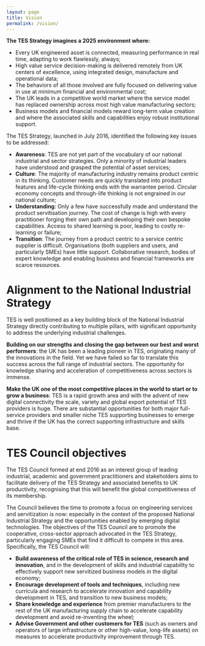 ```yaml
---
layout: page
title: Vision
permalink: /vision/
---
```


**The TES Strategy imagines a 2025 environment where:**

* Every UK engineered asset is connected, measuring performance in real time, adapting to work flawlessly, always;
* High value service decision-making is delivered remotely from UK centers of excellence, using integrated design, manufacture and operational data;
* The behaviors of all those involved are fully focused on delivering value in use at minimum financial and environmental cost;
* The UK leads in a competitive world market where the service model has replaced ownership across most high value manufacturing sectors;
* Business models and financial models reward long-term value creation and where the associated skills and capabilities enjoy robust institutional support.

The TES Strategy, launched in July 2016, identified the following key issues to be addressed:

* **Awareness**: TES are not yet part of the vocabulary of our national industrial and sector strategies. Only a minority of industrial leaders have understood and grasped the potential of asset services;
* **Culture**: The majority of manufacturing industry remains product centric in its thinking. Customer needs are quickly translated into product features and life-cycle thinking ends with the warrantee period. Circular economy concepts and through-life thinking is not engrained in our national culture;
* **Understanding**: Only a few have successfully made and understand the product servitisation journey. The cost of change is high with every practitioner forging their own path and developing their own bespoke capabilities. Access to shared learning is poor, leading to costly re-learning or failure;
* **Transition**: The journey from a product centric to a service centric supplier is difficult. Organisations (both suppliers and users, and particularly SMEs) have little support. Collaborative research, bodies of expert knowledge and enabling business and financial frameworks are scarce resources.

# Alignment to the National Industrial Strategy

TES is well positioned as a key building block of the National Industrial Strategy directly contributing to multiple pillars, with significant opportunity to address the underlying industrial challenges.

**Building on our strengths and closing the gap between our best and worst performers**: the UK has been a leading pioneer in TES, originating many of the innovations in the field. Yet we have failed so far to translate this success across the full range of industrial sectors. The opportunity for knowledge sharing and acceleration of competitiveness across sectors is immense.

**Make the UK one of the most competitive places in the world to start or to grow a business**: TES is a rapid growth area and with the advent of new digital connectivity the scale, variety and global export potential of TES providers is huge. There are substantial opportunities for both major full-service providers and smaller niche TES supporting businesses to emerge and thrive if the UK has the correct supporting infrastructure and skills base.

# TES Council objectives

The TES Council formed at end 2016 as an interest group of leading industrial, academic and government practitioners and stakeholders aims to facilitate delivery of the TES Strategy and associated benefits to UK productivity, recognising that this will benefit the global competitiveness of its membership.

The Council believes the time to promote a focus on engineering services and servitization is now: especially in the context of the proposed National Industrial Strategy and the opportunities enabled by emerging digital technologies. The objectives of the TES Council are to promote the cooperative, cross-sector approach advocated in the TES Strategy, particularly engaging SMEs that find it difficult to compete in this area. Specifically, the TES Council will:

* **Build awareness of the critical role of TES in science, research and innovation**, and in the development of skills and industrial capability to effectively support new servitized business models in the digital economy;
* **Encourage development of tools and techniques**, including new curricula and research to accelerate innovation and capability development in TES, and transition to new business models;
* **Share knowledge and experience** from premier manufacturers to the rest of the UK manufacturing supply chain to accelerate capability development and avoid re-inventing the wheel;
* **Advise Government and other customers for TES** (such as owners and operators of large infrastructure or other high-value, long-life assets) on measures to accelerate productivity improvement through TES.
